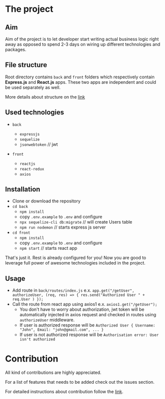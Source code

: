 # The project
## Aim
Aim of the project is to let developer start writing actual business logic right away as opposed to spend 2-3 days on wiring up different technologies and packages.

## File structure
Root directory contains `back` and `front` folders which respectively contain **Express.js** and **React.js** apps. These two apps are independent and could be used separately as well. 

More details about structure on the [link](https://github.com/tsogi/express-react-boilerplate/wiki/File-structure) 

## Used technologies
* `back`
  * `expressjs`
  * `sequelize`
  * `jsonwebtoken` // jwt
  
* `front`
  * `reactjs`
  * `react-redux`
  * `axios`

## Installation
* Clone or download the repository
* `cd back`
  * `npm install`
  * copy `.env.example` to `.env` and configure
  * `npx sequelize-cli db:migrate` // will create Users table
  * `npm run nodemon` // starts express js server 
* `cd front`
  * `npm install`
  * copy `.env.example` to `.env` and configure
  * `npm start` // starts react app
  
That's just it. Rest is already configured for you! Now you are good to leverage full power of awesome technologies included in the project.

## Usage
* Add route in `back/routes/index.js` e.x. `app.get("/getUser", authorizeUser, (req, res) => { res.send("Authorized User " + req.User ) });`
* Call the route from react app using axios1 e.x. `axios1.get("/getUser");`
  * You don't have to worry about authorization, jwt token will be automatically injected in axios request and checked in routes using `authorizeUser` middleware.
  * If user is authorized response will be `Authorized User { Username: "John", Email: "john@gmail.com", ... }`
  * If user is not authorized response will be `Authorisation error: User isn't authorized`

# Contribution
All kind of contributions are highly appreciated. 

For a list of features that needs to be added check out the issues section.

For detailed instructions about contribution follow the [link](https://github.com/tsogi/express-react-boilerplate/wiki/Contribution-instructions).